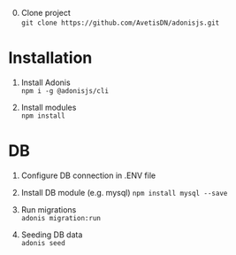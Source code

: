 
0. Clone project<br>
`git clone https://github.com/AvetisDN/adonisjs.git`


# Installation

1. Install Adonis<br>
`npm i -g @adonisjs/cli`

2. Install modules<br>
`npm install`

# DB

1. Configure DB connection in .ENV file

2. Install DB module (e.g. mysql)
`npm install mysql --save`

3. Run migrations<br>
`adonis migration:run`

4. Seeding DB data<br>
`adonis seed`
